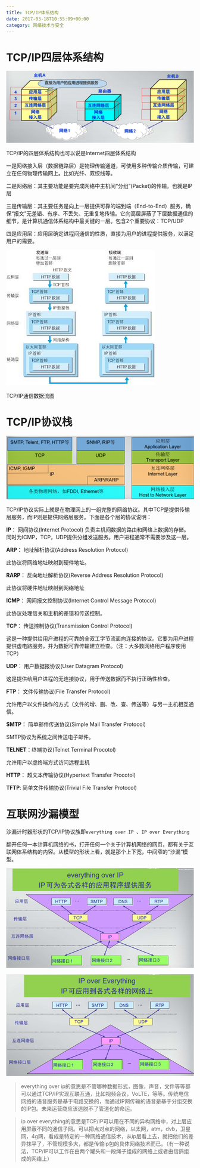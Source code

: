 ```yaml
---
title: TCP/IP体系结构
date: 2017-03-18T10:55:09+00:00
category: 网络技术与安全
---
```


# TCP/IP四层体系结构

![](/pics/2017/03/1102.png)

TCP/IP的四层体系结构也可以说是Internet四层体系结构

一是网络接入层（数据链路层）是物理传输通道，可使用多种传输介质传输，可建立在任何物理传输网上。比如光纤、双绞线等。

二是网络层：其主要功能是要完成网络中主机间“分组”(Packet)的传输。也就是IP层

三是传输层：其主要任务是向上一层提供可靠的端到端（End-to-End）服务，确保“报文”无差错、有序、不丢失、无重复地传输。它向高层屏蔽了下层数据通信的细节，是计算机通信体系结构中最关键的一层。包含2个重要协议：TCP/UDP

四是应用层：应用层确定进程间通信的性质，直接为用户的进程提供服务，以满足用户的需要。


![](/pics/2017/03/1103.jpg)

TCP/IP通信数据流图

# TCP/IP协议栈

![](/pics/2017/03/1101.png)

TCP/IP协议实际上就是在物理网上的一组完整的网络协议。其中TCP是提供传输层服务，而IP则是提供网络层服务。下面是各个层的协议说明：

**IP**： 网间协议(Internet Protocol) 负责主机间数据的路由和网络上数据的存储。同时为ICMP，TCP，UDP提供分组发送服务。用户进程通常不需要涉及这一层。

**ARP**： 地址解析协议(Address Resolution Protocol)

此协议将网络地址映射到硬件地址。

**RARP**： 反向地址解析协议(Reverse Address Resolution Protocol)

此协议将硬件地址映射到网络地址

**ICMP**： 网间报文控制协议(Internet Control Message Protocol)

此协议处理信关和主机的差错和传送控制。

**TCP**： 传送控制协议(Transmission Control Protocol)

这是一种提供给用户进程的可靠的全双工字节流面向连接的协议。它要为用户进程提供虚电路服务，并为数据可靠传输建立检查。（注：大多数网络用户程序使用TCP）

**UDP**： 用户数据报协议(User Datagram Protocol)

这是提供给用户进程的无连接协议，用于传送数据而不执行正确性检查。

**FTP**： 文件传输协议(File Transfer Protocol)

允许用户以文件操作的方式（文件的增、删、改、查、传送等）与另一主机相互通信。

**SMTP**： 简单邮件传送协议(Simple Mail Transfer Protocol)

SMTP协议为系统之间传送电子邮件。

**TELNET**：终端协议(Telnet Terminal Procotol)

允许用户以虚终端方式访问远程主机

**HTTP**： 超文本传输协议(Hypertext Transfer Procotol)

**TFTP**: 简单文件传输协议(Trivial File Transfer Protocol)

# 互联网沙漏模型

沙漏计时器形状的TCP/IP协议族即`everything over IP `、`IP over Everything `

翻开任何一本计算机网络的书，打开任何一个关于计算机网络的网页，都有关于互联网体系结构的内容。从模型的形状上看，就是那个上下宽，中间窄的“沙漏“模型。

![](/pics/2017/03/1104.png)

![](/pics/2017/03/1105.png)

> everything over ip的意思是不管哪种数据形式，图像，声音，文件等等都可以通过TCP/IP实现互联互通，比如视频会议，VoLTE，等等。传统电信网络的语音服务是基于电路交换的，而通过IP网传输的语音是基于分组交换的IP包。未来运营商应该逃脱不了管道化的命运。

> ip over everything的意思是TCP/IP可以用在不同的异构网络中，对上层应用屏蔽不同的通信子网。可以把点对点的网络，以太网，atm，dvb，卫星网，4g网，看成是特定的一种网络通信技术，从ip层看上去，就把他们的差异抹平了，不管规模多大，都是传输ip包的具体网络技术而已。（有一种说法，TCP/IP可以工作在由两个罐头和一段绳子组成的网络上或者由信鸽组成的网络上）
